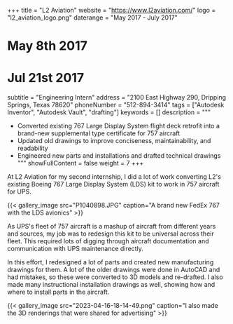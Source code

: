 +++
title = "L2 Aviation"
website = "https://www.l2aviation.com/"
logo = "l2_aviation_logo.png"
daterange = "May 2017 - July 2017"
# May 8th 2017
# Jul 21st 2017
subtitle = "Engineering Intern"
address = "2100 East Highway 290, Dripping Springs, Texas 78620"
phoneNumber = "512-894-3414"
tags = ["Autodesk Inventor", "Autodesk Vault", "drafting"]
keywords = []
description = """
- Converted existing 767 Large Display System flight deck retrofit into a brand-new supplemental type certificate for 757 aircraft
- Updated old drawings to improve conciseness, maintainability, and readability
- Engineered new parts and installations and drafted technical drawings
"""
showFullContent = false
weight = 7
+++

At L2 Aviation for my second internship, I did a lot of work converting L2's
existing Boeing 767 Large Display System (LDS) kit to work in 757 aircraft for UPS.

{{< gallery_image src="P1040898.JPG" caption="A brand new FedEx 767 with the LDS avionics" >}}

As UPS's fleet of 757 aircraft is a mashup of aircraft from different years and sources,
my job was to redesign this kit to be universal across their fleet. This required
lots of digging through aircraft documentation and communication with UPS maintenance
directly.

In this effort, I redesigned a lot of parts and created new manufacturing drawings
for them. A lot of the older drawings were done in AutoCAD and had mistakes,
so these were converted to 3D models and re-drafted. I also made many instructional
installation drawings as well, showing how and where to install parts in the aircraft.

{{< gallery_image src="2023-04-16-18-14-49.png" caption="I also made the 3D renderings that were shared for advertising" >}}
